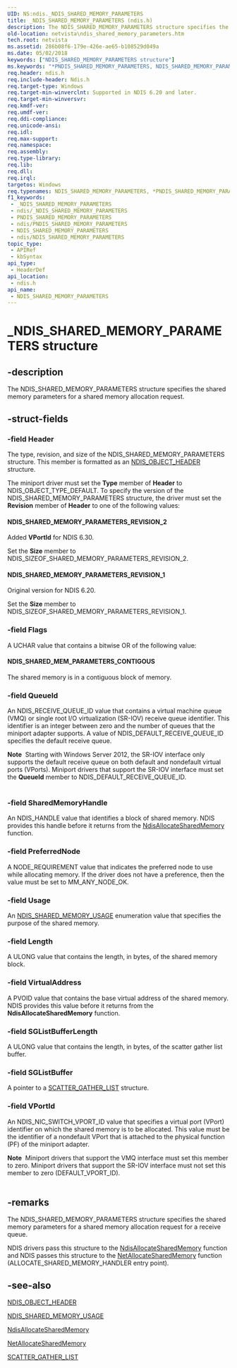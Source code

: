 ```yaml
---
UID: NS:ndis._NDIS_SHARED_MEMORY_PARAMETERS
title: _NDIS_SHARED_MEMORY_PARAMETERS (ndis.h)
description: The NDIS_SHARED_MEMORY_PARAMETERS structure specifies the shared memory parameters for a shared memory allocation request.
old-location: netvista\ndis_shared_memory_parameters.htm
tech.root: netvista
ms.assetid: 286b08f6-179e-426e-ae65-b108529d049a
ms.date: 05/02/2018
keywords: ["NDIS_SHARED_MEMORY_PARAMETERS structure"]
ms.keywords: "*PNDIS_SHARED_MEMORY_PARAMETERS, NDIS_SHARED_MEMORY_PARAMETERS, NDIS_SHARED_MEMORY_PARAMETERS structure [Network Drivers Starting with Windows Vista], PNDIS_SHARED_MEMORY_PARAMETERS, PNDIS_SHARED_MEMORY_PARAMETERS structure pointer [Network Drivers Starting with Windows Vista], _NDIS_SHARED_MEMORY_PARAMETERS, ndis/NDIS_SHARED_MEMORY_PARAMETERS, ndis/PNDIS_SHARED_MEMORY_PARAMETERS, ndis_shared_memory_ref_76b2c89f-c221-42de-ae92-ad10cf2297f2.xml, netvista.ndis_shared_memory_parameters"
req.header: ndis.h
req.include-header: Ndis.h
req.target-type: Windows
req.target-min-winverclnt: Supported in NDIS 6.20 and later.
req.target-min-winversvr: 
req.kmdf-ver: 
req.umdf-ver: 
req.ddi-compliance: 
req.unicode-ansi: 
req.idl: 
req.max-support: 
req.namespace: 
req.assembly: 
req.type-library: 
req.lib: 
req.dll: 
req.irql: 
targetos: Windows
req.typenames: NDIS_SHARED_MEMORY_PARAMETERS, *PNDIS_SHARED_MEMORY_PARAMETERS
f1_keywords:
 - _NDIS_SHARED_MEMORY_PARAMETERS
 - ndis/_NDIS_SHARED_MEMORY_PARAMETERS
 - PNDIS_SHARED_MEMORY_PARAMETERS
 - ndis/PNDIS_SHARED_MEMORY_PARAMETERS
 - NDIS_SHARED_MEMORY_PARAMETERS
 - ndis/NDIS_SHARED_MEMORY_PARAMETERS
topic_type:
 - APIRef
 - kbSyntax
api_type:
 - HeaderDef
api_location:
 - ndis.h
api_name:
 - NDIS_SHARED_MEMORY_PARAMETERS
---
```


# _NDIS_SHARED_MEMORY_PARAMETERS structure


## -description

The NDIS_SHARED_MEMORY_PARAMETERS structure specifies the shared memory parameters for a shared
  memory allocation request.

## -struct-fields

### -field Header

The type, revision, and size of the NDIS_SHARED_MEMORY_PARAMETERS structure. This member is formatted as an <a href="https://docs.microsoft.com/windows-hardware/drivers/ddi/ntddndis/ns-ntddndis-_ndis_object_header">NDIS_OBJECT_HEADER</a> structure.

The miniport driver must set the <b>Type</b> member of <b>Header</b> to NDIS_OBJECT_TYPE_DEFAULT. To specify the version of the NDIS_SHARED_MEMORY_PARAMETERS structure, the driver must set the <b>Revision</b> member of <b>Header</b> to one of the following values: 





#### NDIS_SHARED_MEMORY_PARAMETERS_REVISION_2

Added <b>VPortId</b> for NDIS 6.30.

Set the <b>Size</b> member to NDIS_SIZEOF_SHARED_MEMORY_PARAMETERS_REVISION_2.



#### NDIS_SHARED_MEMORY_PARAMETERS_REVISION_1

Original version for NDIS 6.20.

Set the <b>Size</b> member to NDIS_SIZEOF_SHARED_MEMORY_PARAMETERS_REVISION_1.

### -field Flags

A UCHAR value that contains a bitwise OR of the following value:
     





#### NDIS_SHARED_MEM_PARAMETERS_CONTIGOUS

The shared memory is in a contiguous block of memory.

### -field QueueId

An NDIS_RECEIVE_QUEUE_ID value that contains a virtual machine queue (VMQ) or single root I/O virtualization (SR-IOV) receive queue identifier. This identifier is an
     integer between zero and the number of queues that the miniport adapter supports. A value of NDIS_DEFAULT_RECEIVE_QUEUE_ID specifies
     the default receive queue.

<div class="alert"><b>Note</b>  Starting with Windows Server 2012, the SR-IOV interface only supports the default receive queue on both default and nondefault virtual ports (VPorts). Miniport drivers that support the SR-IOV interface must set the <b>QueueId</b> member to NDIS_DEFAULT_RECEIVE_QUEUE_ID.</div>
<div> </div>

### -field SharedMemoryHandle

An NDIS_HANDLE value that identifies a block of shared memory. NDIS provides this handle before it
     returns from the 
     <a href="https://docs.microsoft.com/windows-hardware/drivers/ddi/ndis/nf-ndis-ndisallocatesharedmemory">
     NdisAllocateSharedMemory</a> function.

### -field PreferredNode

A NODE_REQUIREMENT value that indicates the preferred node to use while allocating memory. If the driver does not have a preference, then the value must be set to MM_ANY_NODE_OK.

### -field Usage

An 
     <a href="https://docs.microsoft.com/windows-hardware/drivers/ddi/ndis/ne-ndis-_ndis_shared_memory_usage">NDIS_SHARED_MEMORY_USAGE</a> enumeration
     value that specifies the purpose of the shared memory.

### -field Length

A ULONG value that contains the length, in bytes, of the shared memory block.

### -field VirtualAddress

A PVOID value that contains the base virtual address of the shared memory. NDIS provides this
     value before it returns from the 
     <b>NdisAllocateSharedMemory</b> function.

### -field SGListBufferLength

A ULONG value that contains the length, in bytes, of the scatter gather list buffer.

### -field SGListBuffer

A pointer to a 
     <a href="https://docs.microsoft.com/windows-hardware/drivers/ddi/wdm/ns-wdm-_scatter_gather_list">SCATTER_GATHER_LIST</a> structure.

### -field VPortId

An NDIS_NIC_SWITCH_VPORT_ID value that specifies a virtual port (VPort) identifier on which the shared memory is to be allocated. This value must be the identifier of a nondefault VPort that is attached to the physical function (PF) of the miniport adapter. 



<div class="alert"><b>Note</b>  Miniport drivers that support the VMQ interface must set this member to zero. Miniport drivers that support the SR-IOV interface must not set this member to zero (DEFAULT_VPORT_ID).</div>
<div> </div>

## -remarks

The NDIS_SHARED_MEMORY_PARAMETERS structure specifies the shared memory parameters for a shared memory
    allocation request for a receive queue.

NDIS drivers pass this structure to the 
    <a href="https://docs.microsoft.com/windows-hardware/drivers/ddi/ndis/nf-ndis-ndisallocatesharedmemory">NdisAllocateSharedMemory</a> function
    and NDIS passes this structure to the 
    <a href="https://docs.microsoft.com/windows-hardware/drivers/ddi/ndis/nc-ndis-allocate_shared_memory_handler">NetAllocateSharedMemory</a> function
    (ALLOCATE_SHARED_MEMORY_HANDLER entry point).

## -see-also

<a href="https://docs.microsoft.com/windows-hardware/drivers/ddi/ntddndis/ns-ntddndis-_ndis_object_header">NDIS_OBJECT_HEADER</a>



<a href="https://docs.microsoft.com/windows-hardware/drivers/ddi/ndis/ne-ndis-_ndis_shared_memory_usage">NDIS_SHARED_MEMORY_USAGE</a>



<a href="https://docs.microsoft.com/windows-hardware/drivers/ddi/ndis/nf-ndis-ndisallocatesharedmemory">NdisAllocateSharedMemory</a>



<a href="https://docs.microsoft.com/windows-hardware/drivers/ddi/ndis/nc-ndis-allocate_shared_memory_handler">NetAllocateSharedMemory</a>



<a href="https://docs.microsoft.com/windows-hardware/drivers/ddi/wdm/ns-wdm-_scatter_gather_list">SCATTER_GATHER_LIST</a>

